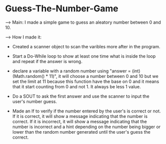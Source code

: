 # Guess-The-Number-Game

 --> Main: I made a simple game to guess an aleatory number between 0 and 10.
 
 --> How I made it:
 
 - Created a scanner object to scan the varibles more after in the program.
 
 - Start a Do-While loop to show at least one time what is inside the loop and repeat if the answer is wrong.
 
 - declare a variable with a random number using "answer = (int) (Math.random() * 11)", it will choose a number between 0 and 10 but we set the limit at 11 because this function have the base on 0 and it means that it start counting from 0 and not 1. It always be less 1 value.
 
 - Do a SOUT to ask the first answer and use the scanner to input the user's number guess.
 
 - Made an If to verify if the number entered by the user's is correct or not. If it is correct, it will show a message indicating that the number is correct. If it is incorrect, it will show a message indicating that the number is incorrect and a hint depending on the number being bigger or lower than the random number generated until the user's guess the correct.
